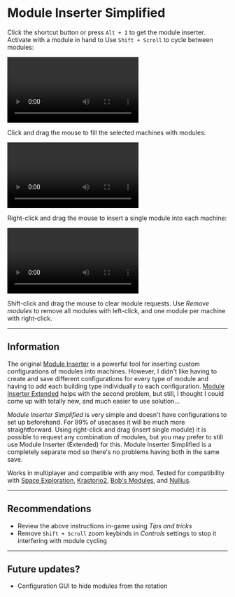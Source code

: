 # Module Inserter Simplified

Click the shortcut button or press `Alt + I` to get the module inserter. Activate with a module in hand to Use `Shift + Scroll` to cycle between modules:

![Cycle modules](https://github.com/tburrows13/ModuleInserterSimplified/raw/master/resources/cycle-modules.mp4)

Click and drag the mouse to fill the selected machines with modules:

![Fill all with modules](https://github.com/tburrows13/ModuleInserterSimplified/raw/master/resources/insert-all.mp4)

Right-click and drag the mouse to insert a single module into each machine:

![Add single module to all](https://github.com/tburrows13/ModuleInserterSimplified/raw/master/resources/insert-single.mp4)

Shift-click and drag the mouse to clear module requests.
Use _Remove modules_ to remove all modules with left-click, and one module per machine with right-click.

-----
## Information
The original [Module Inserter](https://mods.factorio.com/mod/ModuleInserter) is a powerful tool for inserting custom configurations of modules into machines. However, I didn't like having to create and save different configurations for every type of module and having to add each building type individually to each configuration. [Module Inserter Extended](https://mods.factorio.com/mod/ModuleInserterEx) helps with the second problem, but still, I thought I could come up with totally new, and much easier to use solution...

_Module Inserter Simplified_ is very simple and doesn't have configurations to set up beforehand. For 99% of usecases it will be much more straightforward. Using right-click and drag (insert single module) it is possible to request any combination of modules, but you may prefer to still use Module Inserter (Extended) for this. Module Inserter Simplified is a completely separate mod so there's no problems having both in the same save.

Works in multiplayer and compatible with any mod. Tested for compatibility with [Space Exploration](https://mods.factorio.com/mod/space-exploration), [Krastorio2](https://mods.factorio.com/mod/Krastorio2), [Bob's Modules](https://mods.factorio.com/mod/bobmodules), and [Nullius](https://mods.factorio.com/mod/nullius).

-----
## Recommendations
- Review the above instructions in-game using _Tips and tricks_
- Remove `Shift + Scroll` zoom keybinds in _Controls_ settings to stop it interfering with module cycling

-----
## Future updates?
- Configuration GUI to hide modules from the rotation
